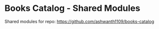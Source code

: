 # Books Catalog - Shared Modules

Shared modules for repo: https://github.com/ashwanth1109/books-catalog
